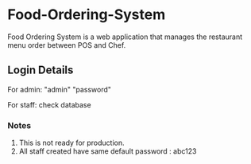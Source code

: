 # Food-Ordering-System
Food Ordering System is a web application that manages the restaurant menu order between POS and Chef.

## Login Details
For admin:
"admin"
"password"

For staff:
check database




### Notes
1. This is not ready for production.
2. All staff created have same default password : abc123